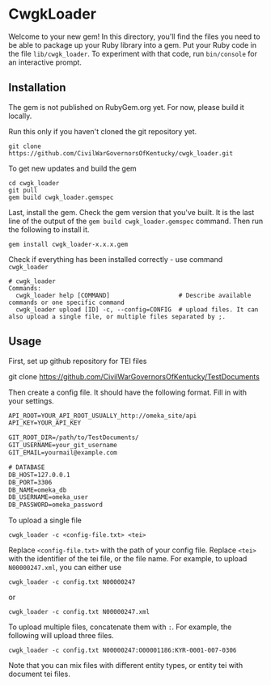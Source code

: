 # CwgkLoader

Welcome to your new gem! In this directory, you'll find the files you need to be able to package up your Ruby library into a gem. Put your Ruby code in the file `lib/cwgk_loader`. To experiment with that code, run `bin/console` for an interactive prompt.

## Installation

The gem is not published on RubyGem.org yet. For now, please build it locally. 

Run this only if you haven't cloned the git repository yet.

```
git clone https://github.com/CivilWarGovernorsOfKentucky/cwgk_loader.git 
``` 

To get new updates and build the gem

```
cd cwgk_loader
git pull
gem build cwgk_loader.gemspec
```

Last, install the gem. Check the gem version that you've built. It is the last line of the output of the
`gem build cwgk_loader.gemspec` command. Then run the following to install it. 

``` 
gem install cwgk_loader-x.x.x.gem
```

Check if everything has been installed correctly - use command `cwgk_loader`

``` 
# cwgk_loader
Commands:
  cwgk_loader help [COMMAND]                   # Describe available commands or one specific command
  cwgk_loader upload [ID] -c, --config=CONFIG  # upload files. It can also upload a single file, or multiple files separated by ;.
```

## Usage 

First, set up github repository for TEI files 

git clone https://github.com/CivilWarGovernorsOfKentucky/TestDocuments

Then create a config file. It should have the following format. Fill in with your settings. 

``` config-example.txt
API_ROOT=YOUR_API_ROOT_USUALLY_http://omeka_site/api
API_KEY=YOUR_API_KEY

GIT_ROOT_DIR=/path/to/TestDocuments/
GIT_USERNAME=your_git_username
GIT_EMAIL=yourmail@example.com

# DATABASE
DB_HOST=127.0.0.1
DB_PORT=3306
DB_NAME=omeka_db
DB_USERNAME=omeka_user
DB_PASSWORD=omeka_password
```

To upload a single file

```
cwgk_loader -c <config-file.txt> <tei> 
```

Replace `<config-file.txt>` with the path of your config file. 
Replace `<tei>` with the identifier of the tei file, or the file name. For example, to upload `N00000247.xml`, 
you can either use 

``` 
cwgk_loader -c config.txt N00000247
```

or 

```
cwgk_loader -c config.txt N00000247.xml
```

To upload multiple files, concatenate them with `:`. For example, the following will upload three files.  

```
cwgk_loader -c config.txt N00000247:O00001186:KYR-0001-007-0306
```

Note that you can mix files with different entity types, or entity tei with document tei files.  